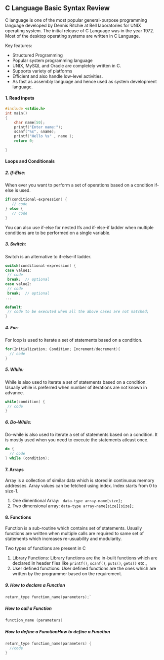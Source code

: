 ## C Language Basic Syntax Review
C language is one of the most popular general-purpose programming language developed by Dennis Ritchie at Bell laboratories for UNIX operating system. The initial release of C Language was in the year 1972. Most of the desktop operating systems are written in C Language.

Key features:
- Structured Programming
- Popular system programming language
- UNIX, MySQL and Oracle are completely written in C.
- Supports variety of platforms
- Efficient and also handle low-level activities.
- As fast as assembly language and hence used as system development language.


#### 1. Read inputs 
````c
#include <stdio.h>
int main()
{
    char name[50];
    printf("Enter name:");
    scanf("%s", &name);
    printf("Hello %s" , name );
    return 0;
    
}
````
#### Loops and Conditionals

##### 2. If-Else:

When ever you want to perform a set of operations based on a condition if-else is used.
```c
if(conditional-expression) {
   // code
} else {
   // code
}
```
You can also use if-else for nested Ifs and if-else-if ladder when multiple conditions are to be performed on a single variable.

##### 3. Switch:

Switch is an alternative to if-else-if ladder.

````c
switch(conditional-expression) {    
case value1:    
 // code    
 break;  // optional  
case value2:    
 // code    
 break;  // optional  
...    
    
default:     
 // code to be executed when all the above cases are not matched;    
} 
````

##### 4. For:

For loop is used to iterate a set of statements based on a condition.

````c
for(Initialization; Condition; Increment/decrement){  
  // code  
} 
````

##### 5. While:

While is also used to iterate a set of statements based on a condition. Usually while is preferred when number of iterations are not known in advance.

````c
while(condition) {  
 // code 
}  
````

##### 6. Do-While:

Do-while is also used to iterate a set of statements based on a condition. It is mostly used when you need to execute the statements atleast once.

````c
do {
  // code 
} while (condition); 

````
#### 7. Arrays
Array is a collection of similar data which is stored in continuous memory addresses. Array values can be fetched using index. Index starts from 0 to size-1.

1. One dimentional Array: ` data-type array-name[size];`
2. Two dimensional array: `data-type array-name[size][size];`

#### 8. Functions
Function is a sub-routine which contains set of statements. Usually functions are written when multiple calls are required to same set of statements which increases re-usuability and modularity.

Two types of functions are present in C

1. Library Functions: Library functions are the in-built functions which are declared in header files like `printf()`, `scanf()`, `puts()`, `gets()` etc.,
2. User defined functions: User defined functions are the ones which are written by the programmer based on the requirement.


##### 9. How to declare a Function
```c
return_type function_name(parameters);`
```
##### How to call a Function
```c
function_name (parameters)
```

##### How to define a FunctionHow to define a Function
```c
return_type function_name(parameters) {  
  //code
}
```